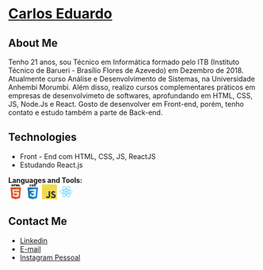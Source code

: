 
 # <a href="https://www.linkedin.com/in/carlos-eduardo-67bb92169/">Carlos Eduardo</a>
 
## About Me
Tenho 21 anos, sou
Técnico em Informática formado pelo ITB (Instituto Técnico de Barueri - Brasílio Flores de Azevedo) em Dezembro de 2018. Atualmente curso Análise e Desenvolvimento de Sistemas, na Universidade Anhembi Morumbi. Além disso, realizo cursos complementares práticos em empresas de desenvolvimeto de softwares, aprofundando em HTML, CSS, JS, Node.Js e React. Gosto de desenvolver em Front-end, porém, tenho contato e estudo também a parte de Back-end.
<br>

## Technologies
- Front - End com HTML, CSS, JS, ReactJS
- Estudando React.js

**Languages and Tools:**  
<code><img height="30" src="https://raw.githubusercontent.com/github/explore/80688e429a7d4ef2fca1e82350fe8e3517d3494d/topics/html/html.png"></code>
<code><img height="30" src="https://raw.githubusercontent.com/github/explore/80688e429a7d4ef2fca1e82350fe8e3517d3494d/topics/css/css.png"></code>
<code><img height="30" src="https://raw.githubusercontent.com/github/explore/80688e429a7d4ef2fca1e82350fe8e3517d3494d/topics/javascript/javascript.png"></code>
<code><img height="30" src="https://raw.githubusercontent.com/github/explore/80688e429a7d4ef2fca1e82350fe8e3517d3494d/topics/react/react.png"></code>

##  Contact Me
- <a href="https://www.linkedin.com/in/carlos-eduardo-67bb92169/">Linkedin</a>
- <a href="carloseduardooliveira.silva@outlook.com">E-mail</a>
- <a href="https://instagram.com/carloedu_silva">Instagram Pessoal</a>
